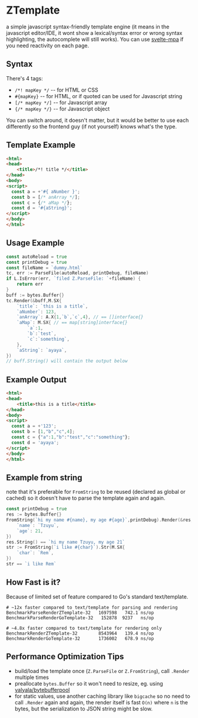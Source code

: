 
# ZTemplate

a simple javascript syntax-friendly template engine (it means in the javascript editor/IDE, it wont show a lexical/syntax error or wrong syntax highlighting, the autocomplete will still works). You can use [svelte-mpa](//github.com/kokizzu/svelte-mpa) if you need reactivity on each page.

## Syntax

There's 4 tags:
- `/*! mapKey */` -- for HTML or CSS
- `#{mapKey}` -- for HTML, or if quoted can be used for Javascript string
- `[/* mapKey */]` -- for Javascript array
- `{/* mapKey */}` -- for Javascript object

You can switch around, it doesn't matter, but it would be better to use each differently so the frontend guy (if not yourself) knows what's the type.

## Template Example

```html
<html>
<head>
	<title>/*! title */</title>
</head>
<body>
<script>
  const a = +'#{ aNumber }';
  const b = [/* anArray */];
  const c = {/* aMap */};
  const d = '#{aString}';
</script>
</body>
</html>
```

## Usage Example

```go
const autoReload = true
const printDebug = true
const fileName = `dummy.html`
tc, err := ParseFile(autoReload, printDebug, fileName)
if L.IsError(err, `filed Z.ParseFile: `+fileName) {
	return err
}
buff := bytes.Buffer{}
tc.Render(&buff,M.SX{
	`title`: `this is a title`,
	`aNumber`: 123,
	`anArray`: A.X{1,`b`,`c`,4}, // == []interface{}
	`aMap`: M.SX{ // == map[string]interface{}
		`a`:1,
		`b`:`test`,
		`c`:`something`,
	},
	`aString`: `ayaya`,
})
// buff.String() will contain the output below
```

## Example Output

```html
<html>
<head>
	<title>this is a title</title>
</head>
<body>
<script>
  const a = +'123';
  const b = [1,"b","c",4];
  const c = {"a":1,"b":"test","c":"something"};
  const d = 'ayaya';
</script>
</body>
</html>
```

## Example from string

note that it's preferable for `FromString` to be reused (declared as global or cached) so it doesn't have to parse the template again and again.

```go
const printDebug = true
res := bytes.Buffer{}
FromString(`hi my name #{name}, my age #{age}`,printDebug).Render(&res,M.SX{
	`name`: `Tzuyu`,
	`age`: 21,
})
res.String() == `hi my name Tzuyu, my age 21`
str := FromString(`i like #{char}`).Str(M.SX{
	`char`: `Rem`,
})
str == `i like Rem`
```

## How Fast is it?

Because of limited set of feature compared to Go's standard text/template.

```shell
# ~12x faster compared to text/template for parsing and rendering
BenchmarkParseRenderZTemplate-32   1697598   742.1 ns/op
BenchmarkParseRenderGoTemplate-32   152878  9237   ns/op

# ~4.8x faster compared to text/template for rendering only
BenchmarkRenderZTemplate-32        8543964   139.4 ns/op
BenchmarkRenderGoTemplate-32       1736002   678.9 ns/op
```

## Performance Optimization Tips

- build/load the template once (`Z.ParseFile` or `Z.FromString`), call `.Render` multiple times
- preallocate `bytes.Buffer` so it won't need to resize, eg. using [valyala/bytebufferpool](//github.com/valyala/bytebufferpool)
- for static values, use another caching library like `bigcache` so no need to call `.Render` again and again, the render itself is fast `O(n)` where `n` is the bytes, but the serialization to JSON string might be slow.
